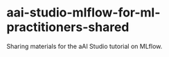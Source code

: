 # aai-studio-mlflow-for-ml-practitioners-shared
Sharing materials for the aAI Studio tutorial on MLflow.
